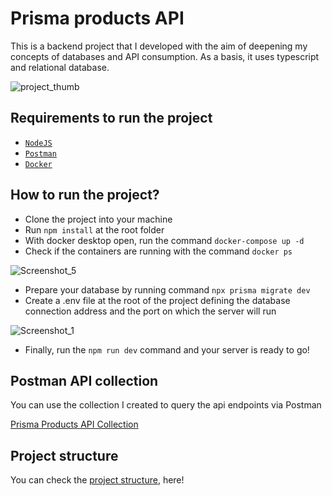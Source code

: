 # Prisma products API

This is a backend project that I developed with the aim of deepening my concepts of databases and API consumption. As a basis, it uses typescript and relational database.

![project_thumb](https://github.com/user-attachments/assets/7347a240-82c4-47ab-9cae-82fd540cb33b)

## Requirements to run the project

- [`NodeJS`](https://nodejs.org/pt)
- [`Postman`](https://www.postman.com/downloads/)
- [`Docker`](https://www.docker.com/products/docker-desktop/) 

## How to run the project?

- Clone the project into your machine
- Run ```npm install``` at the root folder
- With docker desktop open, run the command ```docker-compose up -d```
- Check if the containers are running with the command ```docker ps```

![Screenshot_5](https://github.com/user-attachments/assets/9ce3dd11-8c12-459a-8a6e-3d2157c0c766)

- Prepare your database by running command ```npx prisma migrate dev```
- Create a .env file at the root of the project defining the database connection address and the port on which the server will run

![Screenshot_1](https://github.com/user-attachments/assets/4647eb75-15ec-438f-bade-f955e38436b9)

- Finally, run the ```npm run dev``` command and your server is ready to go!

## Postman API collection

You can use the collection I created to query the api endpoints via Postman

[Prisma Products API Collection](https://github.com/user-attachments/files/17046812/Prisma.Products.API.postman_collection.json)

## Project structure

You can check the [project structure](./docs/project-structure.md), here!

